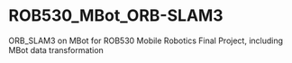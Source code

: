 # ROB530_MBot_ORB-SLAM3
ORB_SLAM3 on MBot for ROB530 Mobile Robotics Final Project, including MBot data transformation
